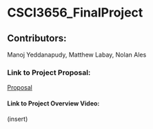 # CSCI3656_FinalProject

## Contributors: 
Manoj Yeddanapudy, Matthew Labay, Nolan Ales

### Link to Project Proposal: 
[Proposal](https://docs.google.com/document/d/1j70vSKdYw3WiG-DKHieNjvpvh9BEpO4ytWMTUiovGHY/edit?usp=sharing)

#### Link to Project Overview Video: 
(insert)
